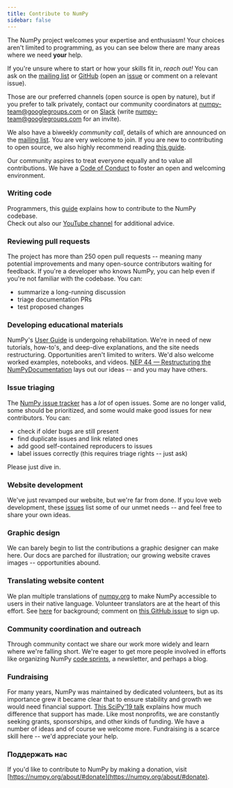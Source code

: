 ```yaml
---
title: Contribute to NumPy
sidebar: false
---
```


The NumPy project welcomes your expertise and enthusiasm! Your choices aren't limited to programming, as you can see below there are many areas where we need **your** help.

If you're unsure where to start or how your skills fit in, _reach out!_ You can ask on the [mailing list](https://mail.python.org/mailman/listinfo/numpy-discussion) or [GitHub](http://github.com/numpy/numpy) (open an [issue](https://github.com/numpy/numpy/issues) or comment on a relevant issue).

Those are our preferred channels (open source is open by nature), but if you prefer to talk privately, contact our community coordinators at <numpy-team@googlegroups.com> or on [Slack](https://numpy-team.slack.com) (write  <numpy-team@googlegroups.com> for an invite).

We also have a biweekly _community call_, details of which are announced on the [mailing list](https://mail.python.org/mailman/listinfo/numpy-discussion). You are very welcome to join. If you are new to contributing to open source, we also highly recommend reading [this guide](https://opensource.guide/how-to-contribute/).

Our community aspires to treat everyone equally and to value all contributions. We have a [Code of Conduct](/code-of-conduct) to foster an open and welcoming environment.

### Writing code

Programmers, this [guide](https://numpy.org/devdocs/dev/index.html#development-process-summary) explains how to contribute to the NumPy codebase. <br>Check out also our [YouTube channel](https://www.youtube.com/playlist?list=PLCK6zCrcN3GXBUUzDr9L4__LnXZVtaIzS) for additional advice.

### Reviewing pull requests
The project has more than 250 open pull requests -- meaning many potential improvements and many open-source contributors waiting for feedback. If you're a developer who knows NumPy, you can help even if you're not familiar with the codebase. You can:
* summarize a long-running discussion
* triage documentation PRs
* test proposed changes

### Developing educational materials

NumPy's [User Guide](https://numpy.org/devdocs) is undergoing rehabilitation. We're in need of new tutorials, how-to's, and deep-dive explanations, and the site needs restructuring. Opportunities aren't limited to writers. We'd also welcome worked examples, notebooks, and videos. [NEP 44 — Restructuring the NumPyDocumentation](https://numpy.org/neps/nep-0044-restructuring-numpy-docs.html) lays out our ideas -- and you may have others.

### Issue triaging

The [NumPy issue tracker](https://github.com/numpy/numpy/issues) has a _lot_ of open issues. Some are no longer valid, some should be prioritized, and some would make good issues for new contributors.  You can:

* check if older bugs are still present
* find duplicate issues and link related ones
* add good self-contained reproducers to issues
* label issues correctly (this requires triage rights -- just ask)

Please just dive in.

### Website development

We've just revamped our website, but we're far from done. If you love web development, these [issues](https://github.com/numpy/numpy.org/issues?q=is%3Aissue+is%3Aopen+label%3Adesign) list some of our unmet needs -- and feel free to share your own ideas.

### Graphic design

We can barely begin to list the contributions a graphic designer can make here. Our docs are parched for illustration; our growing website craves images -- opportunities abound.

### Translating website content

We plan multiple translations of [numpy.org](https://numpy.org) to make NumPy accessible to users in their native language. Volunteer translators are at the heart of this effort.  See [here](https://numpy.org/neps/nep-0028-website-redesign.html#translation-multilingual-i18n) for background; comment on [this GitHub issue](https://github.com/numpy/numpy.org/issues/55) to sign up.

### Community coordination and outreach

Through community contact we share our work more widely and learn where we're falling short. We're eager to get more people involved in efforts like organizing NumPy [code sprints](https://scisprints.github.io/), a newsletter, and perhaps a blog.

### Fundraising

For many years, NumPy was maintained by dedicated volunteers, but as its importance grew it became clear that to ensure stability and growth we would need financial support. [This SciPy'19 talk](https://www.youtube.com/watch?v=dBTJD_FDVjU) explains how much difference that support has made. Like most nonprofits, we are constantly seeking grants, sponsorships, and other kinds of funding. We have a number of ideas and of course we welcome more. Fundraising is a scarce skill here -- we'd appreciate your help.

### Поддержать нас

If you'd like to contribute to NumPy by making a donation, visit [https://numpy.org/about/#donate](https://numpy.org/about/#donate).



